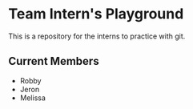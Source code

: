 # Team Intern's Playground
This is a repository for the interns to practice with git.

## Current Members
- Robby
- Jeron
- Melissa